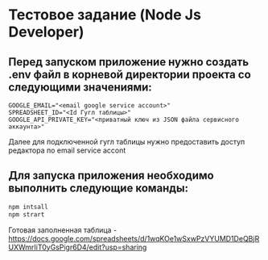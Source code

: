 # Тестовое задание (Node Js Developer)

## Перед запуском приложение нужно создать .env файл в корневой директории проекта со следующими значениями:
```env
GOOGLE_EMAIL="<email google service account>"
SPREADSHEET_ID="<Id Гугл таблицы>"
GOOGLE_API_PRIVATE_KEY="<приватный ключ из JSON файла сервисного аккаунта>"
```

Далее для подключенной гугл таблицы нужно предоставить доступ редактора по email service accont 

## Для запуска приложения необходимо выполнить следующие команды:
```javascript
npm intsall
npm strart
```

Готовая заполненная таблица - https://docs.google.com/spreadsheets/d/1wqKOe1wSxwPzVYUMD1DeQBjRUXWmrIiT0yGsPigr6D4/edit?usp=sharing